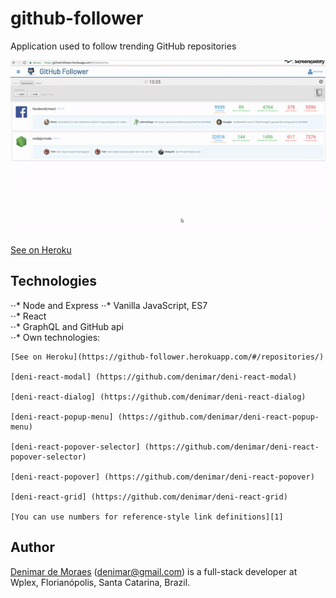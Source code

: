# github-follower
Application used to follow trending GitHub repositories

![alt text](https://raw.githubusercontent.com/denimar/github-follower/master/github-follower.gif)


[See on Heroku](https://github-follower.herokuapp.com/#/repositories/)

## Technologies
⋅⋅* Node and Express
⋅⋅* Vanilla JavaScript, ES7  
⋅⋅* React  
⋅⋅* GraphQL and GitHub api  
⋅⋅* Own technologies:

    [See on Heroku](https://github-follower.herokuapp.com/#/repositories/)
  
    [deni-react-modal] (https://github.com/denimar/deni-react-modal)    
    
    [deni-react-dialog] (https://github.com/denimar/deni-react-dialog)
    
    [deni-react-popup-menu] (https://github.com/denimar/deni-react-popup-menu)
    
    [deni-react-popover-selector] (https://github.com/denimar/deni-react-popover-selector)
    
    [deni-react-popover] (https://github.com/denimar/deni-react-popover)
    
    [deni-react-grid] (https://github.com/denimar/deni-react-grid)
    
    [You can use numbers for reference-style link definitions][1]
    
    
## Author

[Denimar de Moraes](http://github.com/denimar) (denimar@gmail.com) is a full-stack developer at Wplex, Florianópolis, Santa Catarina, Brazil.

[1]: http://slashdot.org
